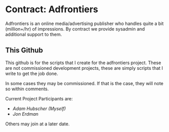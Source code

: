 Contract: Adfrontiers
====================

Adfrontiers is an online media/advertising publisher who handles quite a bit (million+/hr)
of impressions. By contract we provide sysadmin and additional support to them.

This Github
-----------

This github is for the scripts that I create for the adfrontiers project. These are not commissioned
development projects, these are simply scripts that I write to get the job done.

In some cases they may be commissioned. If that is the case, they will note so within comments.

Current Project Participants are:
+ *Adam Hubscher (Myself)*
+ *Jon Erdman*

Others may join at a later date.